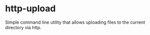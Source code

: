 http-upload
===========

Simple command line utility that allows uploading files to the current directory via http.

